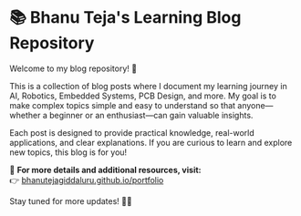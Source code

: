 # 📚 Bhanu Teja's Learning Blog Repository

Welcome to my blog repository! 🚀  

This is a collection of blog posts where I document my learning journey in AI, Robotics, Embedded Systems, PCB Design, and more. My goal is to make complex topics simple and easy to understand so that anyone—whether a beginner or an enthusiast—can gain valuable insights.  

Each post is designed to provide practical knowledge, real-world applications, and clear explanations. If you are curious to learn and explore new topics, this blog is for you!  

🔗 **For more details and additional resources, visit:**  
👉 [bhanutejagiddaluru.github.io/portfolio](https://bhanutejagiddaluru.github.io/portfolio)  

Stay tuned for more updates! 🚀💡

